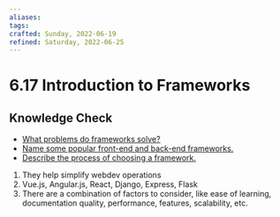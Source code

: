 ```yaml
---
aliases: 
tags: 
crafted: Sunday, 2022-06-19
refined: Saturday, 2022-06-25
---
```


# 6.17 Introduction to Frameworks

## Knowledge Check

- [What problems do frameworks solve?](https://developer.mozilla.org/en-US/docs/Learn/Server-side/First_steps/Web_frameworks#what_can_a_web_framework_do_for_you)
- [Name some popular front-end and back-end frameworks.](https://dev.to/aspittel/what-is-a-web-framework-and-why-should-i-use-one-38c0)
- [Describe the process of choosing a framework.](https://developer.mozilla.org/en-US/docs/Learn/Server-side/First_steps/Web_frameworks#how_to_select_a_web_framework)

1. They help simplify webdev operations
2. Vue.js, Angular.js, React, Django, Express, Flask
3. There are a combination of factors to consider, like ease of learning, documentation quality, performance, features, scalability, etc.
